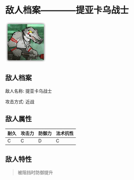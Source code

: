 # 敌人档案————提亚卡乌战士

![提亚卡乌战士](./eneIcons/提亚卡乌战士.png)

## 敌人档案

敌人名称: 提亚卡乌战士

攻击方式: 近战

## 敌人属性

| 耐久      | 攻击力  | 防御力 | 法术抗性 |
|---------|------|-----|------|
| C | C | D | C |

## 敌人特性
> 被阻挡时防御提升
